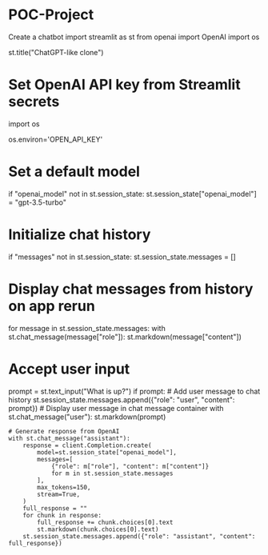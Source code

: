 # POC-Project
Create a chatbot
import streamlit as st
from openai import OpenAI
import os

st.title("ChatGPT-like clone")

# Set OpenAI API key from Streamlit secrets
import os

os.environ='OPEN_API_KEY'

# Set a default model
if "openai_model" not in st.session_state:
    st.session_state["openai_model"] = "gpt-3.5-turbo"

# Initialize chat history
if "messages" not in st.session_state:
    st.session_state.messages = []

# Display chat messages from history on app rerun
for message in st.session_state.messages:
    with st.chat_message(message["role"]):
        st.markdown(message["content"])

# Accept user input
prompt = st.text_input("What is up?")
if prompt:
    # Add user message to chat history
    st.session_state.messages.append({"role": "user", "content": prompt})
    # Display user message in chat message container
    with st.chat_message("user"):
        st.markdown(prompt)
        
    # Generate response from OpenAI
    with st.chat_message("assistant"):
        response = client.Completion.create(
            model=st.session_state["openai_model"],
            messages=[
                {"role": m["role"], "content": m["content"]}
                for m in st.session_state.messages
            ],
            max_tokens=150,
            stream=True,
        )
        full_response = ""
        for chunk in response:
            full_response += chunk.choices[0].text
            st.markdown(chunk.choices[0].text)
        st.session_state.messages.append({"role": "assistant", "content": full_response})
